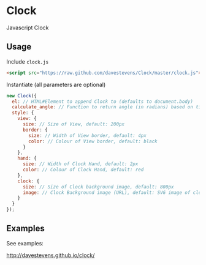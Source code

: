 # Clock
Javascript Clock

## Usage
Include `clock.js`
```html
<script src="https://raw.github.com/davestevens/Clock/master/clock.js"></script>
```

Instantiate (all parameters are optional)
```javascript
new Clock({
  el: // HTML#Element to append Clock to (defaults to document.body)
  calculate_angle: // Function to return angle (in radians) based on time
  style: {
    view: {
      size: // Size of View, default: 200px
      border: {
        size: // Width of View border, default: 4px
        color: // Colour of View border, default: black
      }
    },
    hand: {
      size: // Width of Clock Hand, default: 2px
      color: // Colour of Clock Hand, default: red
    },
    clock: {
      size: // Size of Clock background image, default: 800px
      image: // Clock Background image (URL), default: SVG image of clock face
    }
  }
});
```

## Examples
See examples:

http://davestevens.github.io/clock/